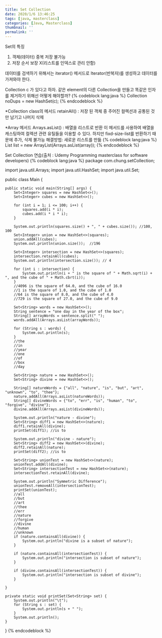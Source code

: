 ```yaml
---
title: Set Collection
date: 2020/1/6 13:46:25
tags: [java, masterclass]
categories: [Java, Masterclass]
thumbnail: ''
permalink: ''
---
```


Set의 특징
  1. 객체(데이터) 중복 저장 불가능
  2. 저장 순서 보장 X(리스트를 인덱스로 관리 안함)

데이터를 검색하기 위해서는 iterator() 메서드로 Iterator(반복자)를 생성하고 데이터를 가져와야 한다.


Collection c 가 있다고 하자.
같은 element의 다른 Collection을 만들고 똑같은 인자를 제거하기 위해선 어떻게 해야할까?
{% codeblock lang:java %}
Collection<Type> noDups = new HashSet<Type>(c);
{% endcodeblock %}

*Collection class의 메서드
    retainAll() : 저장 된 객체 중 주어진 컬렉션과 공통된 것만 남기고 나머지 삭제

*Array 메서드
    Arrays.asList()
        : 배열을 리스트로 반환
        이 메서드를 사용하여 배열을 캐스팅하여 컬렉션 관련 유틸들을 이용할 수 있다.
        하지만 fixd-size-list를 반환하기 때문에 추가, 삭제 불가능
해결방법: 새로운 리스트를 만듦
{% codeblock lang:java %}
List<String> list = new ArrayList(Arrays.asList(array));
{% endcodeblock %}

Set Collection 연습(출처 : Udemy Programming masterclass for software developers)
{% codeblock lang:java %}
package com.chung.setCollection;

import java.util.Arrays;
import java.util.HashSet;
import java.util.Set;

public class Main {

    public static void main(String[] args) {
        Set<Integer> squares = new HashSet<>();
        Set<Integer> cubes = new HashSet<>();

        for (int i = 1; i <= 100; i++) {
            squares.add(i * i);
            cubes.add(i * i * i);
        }

        System.out.println(squares.size() + ", " + cubes.size()); //100, 100
        Set<Integer> union = new HashSet<>(squares);
        union.addAll(cubes);
        System.out.println(union.size());  //196

        Set<Integer> intersection = new HashSet<>(squares);
        intersection.retainAll(cubes);
        System.out.println(intersection.size()); // 4

        for (int i : intersection) {
            System.out.println(i + " is the square of " + Math.sqrt(i) + ", and the cube of " + Math.cbrt(i));
        }
        //4096 is the square of 64.0, and the cube of 16.0
        //1 is the square of 1.0, and the cube of 1.0
        //64 is the square of 8.0, and the cube of 4.0
        //729 is the square of 27.0, and the cube of 9.0

        Set<String> words = new HashSet<>();
        String sentence = "one day in the year of the box";
        String[] arrayWords = sentence.split(" ");
        words.addAll(Arrays.asList(arrayWords));

        for (String s : words) {
            System.out.println(s);
        }
        //the
        //in
        //year
        //one
        //of
        //box
        //day

        Set<String> nature = new HashSet<>();
        Set<String> divine = new HashSet<>();

        String[] natureWords = {"all", "nature", "is", "but", "art", "unknown", "to", "thee"};
        nature.addAll(Arrays.asList(natureWords));
        String[] divineWords = {"to", "err", "is", "human", "to", "forgive", "divine"};
        divine.addAll(Arrays.asList(divineWords));

        System.out.println("nature - divine");
        Set<String> diff1 = new HashSet<>(nature);
        diff1.retainAll(divine);
        printSet(diff1); //is to

        System.out.println("divine - nature");
        Set<String> diff2 = new HashSet<>(divine);
        diff2.retainAll(nature);
        printSet(diff2); //is to

        Set<String> unionTest = new HashSet<>(nature);
        unionTest.addAll(divine);
        Set<String> intersectionTest = new HashSet<>(nature);
        intersectionTest.retainAll(divine);

        System.out.println("Symmetric Difference");
        unionTest.removeAll(intersectionTest);
        printSet(unionTest);
        //all
        //but
        //art
        //thee
        //err
        //nature
        //forgive
        //divine
        //human
        //unknown
        if (nature.containsAll(divine)) {
            System.out.println("divine is a subset of nature");
        }

        if (nature.containsAll(intersectionTest)) {
            System.out.println("intersection is subset of nature");
        }

        if (divine.containsAll(intersectionTest)) {
            System.out.println("intersection is subset of divine");
        }

    }

    private static void printSet(Set<String> set) {
        System.out.println("\t");
        for (String s : set) {
            System.out.println(s + " ");
        }
        System.out.println();
    }

}
{% endcodeblock %}




<!-- excerpt -->
<!-- toc -->